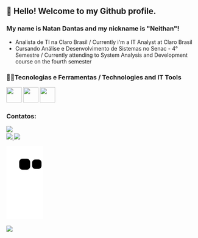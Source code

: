 ## 👋 Hello! Welcome to my Github profile.
### My name is Natan Dantas and my nickname is "Neithan"!

- Analista de TI na Claro Brasil / Currently i'm a IT Analyst at Claro Brasil
- Cursando Análise e Desenvolvimento de Sistemas no Senac - 4° Semestre / Currently attending to System Analysis and Development course on the fourth semester

### 🧑‍💻Tecnologias e Ferramentas / Technologies and IT Tools

<img src="https://cdn.jsdelivr.net/gh/devicons/devicon/icons/mysql/mysql-original.svg" width="40" height="40" /> <img src="https://cdn.jsdelivr.net/gh/devicons/devicon/icons/vscode/vscode-original.svg" width="40" height="40"/> <img src="https://cdn.jsdelivr.net/gh/devicons/devicon/icons/googlecloud/googlecloud-original.svg" width="40" height="40"/>
          

### Contatos:

<div>
<a href="https://www.linkedin.com/in/natan-dantas-b33ba0210/" target="_blank"><img src="https://img.shields.io/badge/-LinkedIn-%230077B5?style=for-the-badge&logo=linkedin&logoColor=white" target="_blank"></a>
<div/>

<div>
<a href="https://github.com/NatanDantas">
<img height="180em" src="https://github-readme-stats.vercel.app/api/top-langs/?username=JoseNatanDantas&layout=compact&langs_count=7&theme=dracula"/>
<img height="180em" src="https://github-readme-stats.vercel.app/api?username=JoseNatanDantas&show_icons=true&theme=dracula&include_all_commits=true&count_private=true"/>
</div>

![Snake animation](https://github.com/NatanDantas/NatanDantas/blob/output/github-contribution-grid-snake.svg)
  
[![](https://visitcount.itsvg.in/api?id=JoseNatanDantas&label=Profile%20Views&pretty=true)](https://visitcount.itsvg.in)
